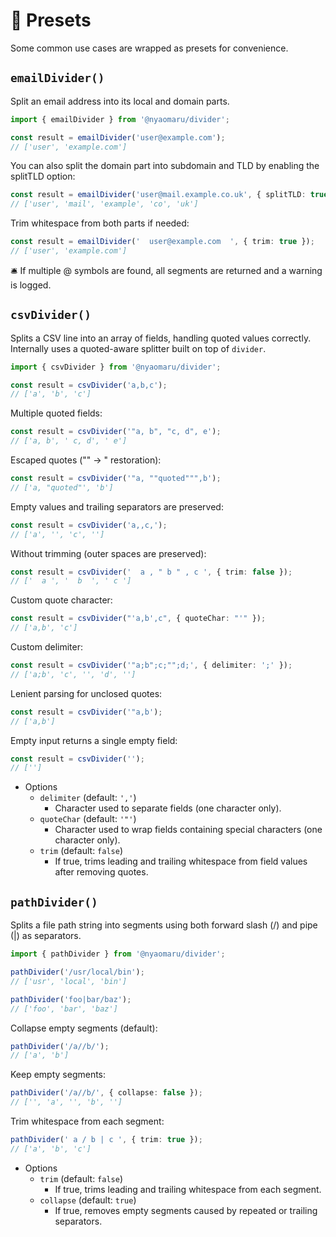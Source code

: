 # 📌 Presets

Some common use cases are wrapped as presets for convenience.

## `emailDivider()`

Split an email address into its local and domain parts.

```ts
import { emailDivider } from '@nyaomaru/divider';

const result = emailDivider('user@example.com');
// ['user', 'example.com']
```

You can also split the domain part into subdomain and TLD by enabling the splitTLD option:

```ts
const result = emailDivider('user@mail.example.co.uk', { splitTLD: true });
// ['user', 'mail', 'example', 'co', 'uk']
```

Trim whitespace from both parts if needed:

```ts
const result = emailDivider('  user@example.com  ', { trim: true });
// ['user', 'example.com']
```

🛎 If multiple @ symbols are found, all segments are returned and a warning is logged.

## `csvDivider()`

Splits a CSV line into an array of fields, handling quoted values correctly.
Internally uses a quoted-aware splitter built on top of `divider`.

```ts
import { csvDivider } from '@nyaomaru/divider';

const result = csvDivider('a,b,c');
// ['a', 'b', 'c']
```

Multiple quoted fields:

```ts
const result = csvDivider('"a, b", "c, d", e');
// ['a, b', ' c, d', ' e']
```

Escaped quotes ("" → " restoration):

```ts
const result = csvDivider('"a, ""quoted""",b');
// ['a, "quoted"', 'b']
```

Empty values and trailing separators are preserved:

```ts
const result = csvDivider('a,,c,');
// ['a', '', 'c', '']
```

Without trimming (outer spaces are preserved):

```ts
const result = csvDivider('  a , " b " , c ', { trim: false });
// ['  a ', '  b  ', ' c ']
```

Custom quote character:

```ts
const result = csvDivider("'a,b',c", { quoteChar: "'" });
// ['a,b', 'c']
```

Custom delimiter:

```ts
const result = csvDivider('"a;b";c;"";d;', { delimiter: ';' });
// ['a;b', 'c', '', 'd', '']
```

Lenient parsing for unclosed quotes:

```ts
const result = csvDivider('"a,b');
// ['a,b']
```

Empty input returns a single empty field:

```ts
const result = csvDivider('');
// ['']
```

- Options
  - `delimiter` (default: `','`)
    - Character used to separate fields (one character only).
  - `quoteChar` (default: `'"'`)
    - Character used to wrap fields containing special characters (one character only).
  - `trim` (default: `false`)
    - If true, trims leading and trailing whitespace from field values after removing quotes.

## `pathDivider()`

Splits a file path string into segments using both forward slash (/) and pipe (|) as separators.

```ts
import { pathDivider } from '@nyaomaru/divider';

pathDivider('/usr/local/bin');
// ['usr', 'local', 'bin']

pathDivider('foo|bar/baz');
// ['foo', 'bar', 'baz']
```

Collapse empty segments (default):

```ts
pathDivider('/a//b/');
// ['a', 'b']
```

Keep empty segments:

```ts
pathDivider('/a//b/', { collapse: false });
// ['', 'a', '', 'b', '']
```

Trim whitespace from each segment:

```ts
pathDivider(' a / b | c ', { trim: true });
// ['a', 'b', 'c']
```

- Options
  - `trim` (default: `false`)
    - If true, trims leading and trailing whitespace from each segment.
  - `collapse` (default: `true`)
    - If true, removes empty segments caused by repeated or trailing separators.
